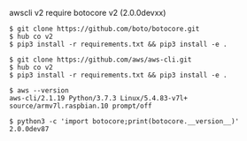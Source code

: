 

awscli v2 require botocore v2 (2.0.0devxx)


```console
$ git clone https://github.com/boto/botocore.git
$ hub co v2
$ pip3 install -r requirements.txt && pip3 install -e .
```

```console
$ git clone https://github.com/aws/aws-cli.git
$ hub co v2
$ pip3 install -r requirements.txt && pip3 install -e .
```
```console
$ aws --version
aws-cli/2.1.19 Python/3.7.3 Linux/5.4.83-v7l+ source/armv7l.raspbian.10 prompt/off
```

```console
$ python3 -c 'import botocore;print(botocore.__version__)'
2.0.0dev87
```
